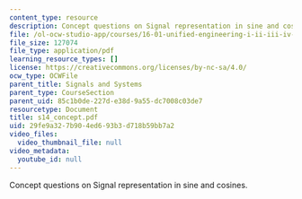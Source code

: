 ```yaml
---
content_type: resource
description: Concept questions on Signal representation in sine and cosines.
file: /ol-ocw-studio-app/courses/16-01-unified-engineering-i-ii-iii-iv-fall-2005-spring-2006/29fe9a327b904ed693b3d718b59bb7a2_s14_concept.pdf
file_size: 127074
file_type: application/pdf
learning_resource_types: []
license: https://creativecommons.org/licenses/by-nc-sa/4.0/
ocw_type: OCWFile
parent_title: Signals and Systems
parent_type: CourseSection
parent_uid: 85c1b0de-227d-e38d-9a55-dc7008c03de7
resourcetype: Document
title: s14_concept.pdf
uid: 29fe9a32-7b90-4ed6-93b3-d718b59bb7a2
video_files:
  video_thumbnail_file: null
video_metadata:
  youtube_id: null
---
```

Concept questions on Signal representation in sine and cosines.